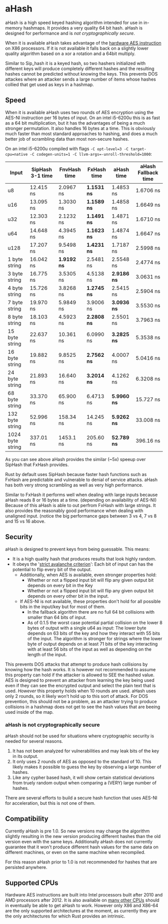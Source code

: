 # aHash

aHash is a high speed keyed hashing algorithm intended for use in in-memory hashmaps. It provides a very quality 64 bit hash.
aHash is designed for performance and is *not cryptographically secure*.

When it is available aHash takes advantage of the [hardware AES instruction](https://en.wikipedia.org/wiki/AES_instruction_set)
on X86 processors. If it is not available it falls back on a slightly lower quality algorithm based on a xor a rotation and a 64bit multiply. 

Similar to Sip_hash it is a keyed hash, so two hashers initialized with different keys will produce completely different
hashes and the resulting hashes cannot be predicted without knowing the keys. 
This prevents DOS attackes where an attacker sends a large number of items whose hashes collied that get used as keys in a hashmap.

## Speed

When it is available aHash uses two rounds of AES encryption using the AES-NI instruction per 16 bytes of input.
On an intel i5-6200u this is as fast as a 64 bit multiplication, but it has the advantages of being a much stronger permutation.
It also handles 16 bytes at a time. This is obviously much faster than most standard approaches to hashing, and does a 
much better job of scrambling data than most non-secure hashes.

On an intel i5-6200u compiled with flags `-C opt-level=3 -C target-cpu=native -C codegen-units=1 -C llvm-args=-unroll-threshold=1000`:

| Input   | SipHash 3-1 time | FnvHash time|FxHash time| aHash time| aHash Fallback time|
|----------------|-----------|-----------|-----------|-----------|---------------|
| u8             | 12.415 ns | 2.0967 ns | **1.1531 ns** | 1.4853 ns | 1.6706 ns |
| u16            | 13.095 ns | 1.3030 ns | **1.1589 ns** | 1.4858 ns | 1.6649 ns |
| u32            | 12.303 ns | 2.1232 ns | **1.1491 ns** | 1.4871 ns | 1.6710 ns |
| u64            | 14.648 ns | 4.3945 ns | **1.1623 ns** | 1.4874 ns | 1.6647 ns |
| u128           | 17.207 ns | 9.5498 ns | **1.4231 ns** | 1.7187 ns | 2.5998 ns |
| 1 byte string  | 16.042 ns | **1.9192 ns** | 2.5481 ns | 2.5548 ns | 2.4774 ns |
| 3 byte string  | 16.775 ns | 3.5305 ns | 4.5138 ns | **2.9186 ns** | 3.0631 ns |
| 4 byte string  | 15.726 ns | 3.8268 ns | **1.2745 ns** | 2.5415 ns | 2.5904 ns |
| 7 byte string  | 19.970 ns | 5.9849 ns | 3.9006 ns | **3.0936 ns** | 3.5530 ns |
| 8 byte string  | 18.103 ns | 4.5923 ns | **2.2808 ns** | 2.5501 ns | 3.7963 ns |
| 15 byte string | 22.637 ns | 10.361 ns | 6.0990 ns | **3.2825 ns** | 5.3538 ns |
| 16 byte string | 19.882 ns | 9.8525 ns | **2.7562 ns** | 4.0007 ns | 5.0416 ns |
| 24 byte string | 21.893 ns | 16.640 ns | **3.2014 ns** | 4.1262 ns | 6.3208 ns |
| 68 byte string | 33.370 ns | 65.900 ns | 6.4713 ns | **5.9960 ns** | 15.727 ns |
| 132 byte string| 52.996 ns | 158.34 ns | 14.245 ns | **5.9262 ns** | 33.008 ns |
|1024 byte string| 337.01 ns | 1453.1 ns | 205.60 ns | **52.789 ns** | 396.16 ns |

As you can see above aHash provides the similar (~5x) speeup over SipHash that FxHash provides.

Rust by default uses SipHash because faster hash functions such as FxHash are predictable and vulnerable to denial of service attacks.
aHash has both very strong scrambling as well as very high performance.

Similar to FxHash it performs well when dealing with large inputs because aHash reads 8 or 16 bytes at a time. 
(depending on availability of AES-NI)
Because of this aHash is able to out perfrom FxHash with large strings. It also provides the reasonably good performance when
dealing with unaligned input. (notice the big performance gaps between 3 vs 4, 7 vs 8 and 15 vs 16 above.

## Security

aHash is designed to prevent keys from being guessable. This means:
- It is a high quality hash that produces results that look highly random.
- It obeys the '[strict avalanche criterion](https://en.wikipedia.org/wiki/Avalanche_effect#Strict_avalanche_criterion)': 
Each bit of input can has the potential to flip every bit of the output.
    - Additionally, when AES is available, even stronger properties hold:
        - Whether or not a flipped input bit will flip any given output bit depends on every bit in the Key
        - Whether or not a flipped input bit will flip any given output bit depends on every other bit in the input.
    - If AES-NI is not available, these properties don't hold for all possible bits in the input/key but for most of them.
        - In the fallback algorithm there are no full 64 bit collisions with smaller than 64 bits of input.
        - As of 0.1.5 the worst case potential partial collision on the lower 8 bytes of output with a single u64 as input:
            The lower byte depends on 63 bits of the key and how they interact with 55 bits of the input. 
            The algorithm is stronger for strings where the lower byte of output depends on at least 71 bits of the key 
            interacting with at least 56 bits of the input as well as depending on the length of the input.

This prevents DOS attacks that attempt to produce hash collisions by knowing how the hash works.
It is however not recommended to assume this property can hold if the attacker is allowed to SEE the hashed value.
AES is designed to prevent an attacker from learning the key being used even if they can see the encrypted output and 
select the plain text that is used. *However* this property holds when 10 rounds are used. aHash uses only 2 rounds, so 
it likely won't hold up to this sort of attack. For DOS prevention, this should not be a problem, as an attacker trying 
to produce collisions in a hashmap does not get to see the hash values that are beeing used inside of the map.

### aHash is not cryptographically secure

aHash should not be used for situations where cryptographic security is needed for several reasons.

1. It has not been analyzed for vulnerabilities and may leak bits of the key in its output.
2. It only uses 2 rounds of AES as opposed to the standard of 10. This likely makes it possible to guess the key by observing a large number of hashes.
3. Like any cypher based hash, it will show certain statistical deviations from truely random output when comparing a (VERY) large number of hashes.

There are several efforts to build a secure hash function that uses AES-NI for acceleration, but this is not one of them.

## Compatibility

Currently aHash is pre 1.0. So new versions may change the algorithm slightly resulting in the new version producing 
different hashes than the old version even with the same keys. Additionally aHash does not currently guarantee that it 
won't produce different hash values for the same data on different machines, or even on the same machine when recompiled.

For this reason aHash prior to 1.0 is not recommended for hashes that are persisted anywhere.

## Supported CPUs

Hardware AES instructions are built into Intel processors built after 2010 and AMD processors after 2012.
It is also available on [many other CPUs](https://en.wikipedia.org/wiki/AES_instruction_set) should in eventually
be able to get aHash to work. However only X86 and X86-64 are the only supported architectures at the moment, as currently
they are the only architectures for which Rust provides an intrinsic.
